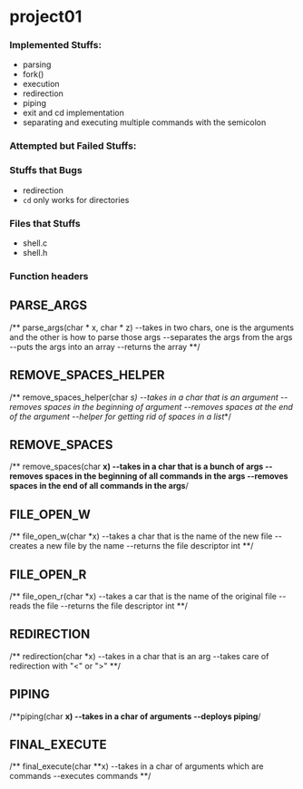 # project01
### Implemented Stuffs:
  * parsing
  * fork()
  * execution
  * redirection
  * piping
  * exit and cd implementation
  * separating and executing multiple commands with the semicolon
### Attempted but Failed Stuffs:
### Stuffs that Bugs
  * redirection 
  * `cd` only works for directories
### Files that Stuffs
  * shell.c
  * shell.h
### Function headers
## PARSE_ARGS
/** parse_args(char * x, char * z)
    --takes in two chars, one is the arguments and the other is how to parse those args
    --separates the args from the args 
    --puts the args into an array
    --returns the array **/
## REMOVE_SPACES_HELPER
/** remove_spaces_helper(char *s)
    --takes in a char that is an argument
    --removes spaces in the beginning of argument
    --removes spaces at the end of the argument
    --helper for getting rid of spaces in a list**/

## REMOVE_SPACES
/** remove_spaces(char **x)
    --takes in a char that is a bunch of args
    --removes spaces in the beginning of all commands in the args
    --removes spaces in the end of all commands in the args**/

## FILE_OPEN_W
/** file_open_w(char *x)
    --takes a char that is the name of the new file
    --creates a new file by the name
    --returns the file descriptor int **/

## FILE_OPEN_R
/** file_open_r(char *x)
    --takes a car that is the name of the original file
    --reads the file
    --returns the file descriptor int **/

## REDIRECTION
/** redirection(char *x)
    --takes in a char that is an arg
    --takes care of redirection with "<" or ">" **/

## PIPING
/**piping(char **x)
   --takes in a char of arguments
   --deploys piping**/

## FINAL_EXECUTE
/** final_execute(char **x)
    --takes in a char of arguments which are commands
    --executes commands **/